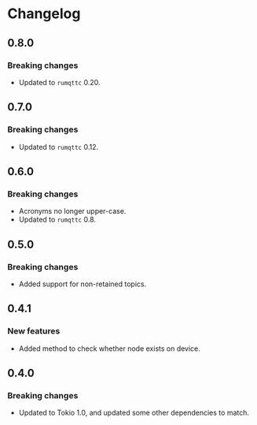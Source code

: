 # Changelog

## 0.8.0

### Breaking changes

- Updated to `rumqttc` 0.20.

## 0.7.0

### Breaking changes

- Updated to `rumqttc` 0.12.

## 0.6.0

### Breaking changes

- Acronyms no longer upper-case.
- Updated to `rumqttc` 0.8.

## 0.5.0

### Breaking changes

- Added support for non-retained topics.

## 0.4.1

### New features

- Added method to check whether node exists on device.

## 0.4.0

### Breaking changes

- Updated to Tokio 1.0, and updated some other dependencies to match.
